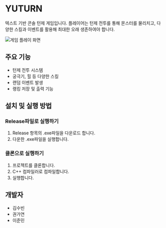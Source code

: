 # YUTURN
텍스트 기반 콘솔 턴제 게임입니다. 플레이어는 턴제 전투를 통해 몬스터를 물리치고, 다양한 스킬과 이벤트를 활용해 최대한 오래 생존하여야 합니다.

![게임 플레이 화면](source/img/screenshot.png)

## 주요 기능
- 턴제 전투 시스템
- 궁극기, 힐 등 다양한 스킬
- 랜덤 이벤트 발생
- 랭킹 저장 및 출력 기능

## 설치 및 실행 방법
### Release파일로 실행하기
1. Release 항목의 .exe파일을 다운로드 합니다.
2. 다운한 .exe파일을 실행합니다.

### 클론으로 실행하기
1. 프로젝트를 클론합니다.
2. C++ 컴파일러로 컴파일합니다.
3. 실행합니다. 

## 개발자
- 김수빈
- 권가연
- 이준민
